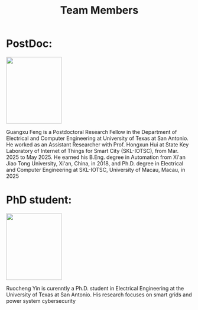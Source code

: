﻿---
layout: archive
title: "Team Members"
permalink: /TeamMembers/
author_profile: true
---

# PostDoc:

<img src="https://qzhang41.github.io/images/guangxu.jpeg" width="150" height="180"> 

Guangxu Feng is a Postdoctoral Research Fellow in the Department of Electrical and Computer Engineering at University of Texas at San Antonio. He worked as an Assistant Researcher with Prof. Hongxun Hui at State Key Laboratory of Internet of Things for Smart City (SKL-IOTSC), from Mar. 2025 to May 2025. He earned his B.Eng. degree in Automation from Xi'an Jiao Tong University, Xi'an, China, in 2018, and Ph.D. degree in Electrical and Computer Engineering at SKL-IOTSC, University of Macau, Macau, in 2025


# PhD student:

<img src="https://qzhang41.github.io/images/ruocheng.jpeg" width="150" height="180"> 

Ruocheng Yin is curenntly a Ph.D. student in Electrical Engineering at the University of Texas at San Antonio. His research focuses on smart grids and power system cybersecurity
